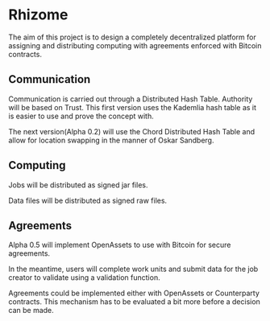 # Rhizome

The aim of this project is to design a completely decentralized platform for
assigning and distributing computing with agreements enforced with Bitcoin
contracts.

## Communication

Communication is carried out through a Distributed Hash Table. Authority will be based on Trust.
This first version uses the Kademlia hash table as it is easier to use and prove the concept with.

The next version(Alpha 0.2) will use the Chord Distributed Hash Table and allow for location swapping
in the manner of Oskar Sandberg.

## Computing

Jobs will be distributed as signed jar files.

Data files will be distributed as signed raw files.

## Agreements

Alpha 0.5 will implement OpenAssets to use with Bitcoin for secure agreements.

In the meantime, users will complete work units and submit data for the job creator
to validate using a validation function.

Agreements could be implemented either with OpenAssets or Counterparty contracts.
This mechanism has to be evaluated a bit more before a decision can be made.
